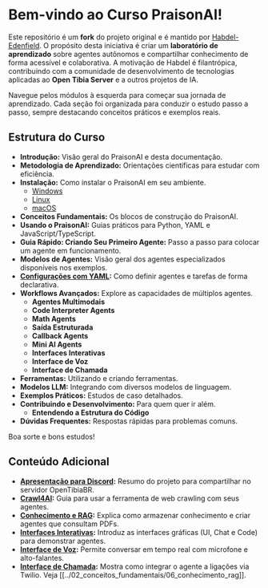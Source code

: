 # Bem-vindo ao Curso PraisonAI!

Este repositório é um **fork** do projeto original e é mantido por [Habdel-Edenfield](https://github.com/Habdel-Edenfield). O propósito desta iniciativa é criar um **laboratório de aprendizado** sobre agentes autônomos e compartilhar conhecimento de forma acessível e colaborativa. A motivação de Habdel é filantrópica, contribuindo com a comunidade de desenvolvimento de tecnologias aplicadas ao **Open Tibia Server** e a outros projetos de IA.

Navegue pelos módulos à esquerda para começar sua jornada de aprendizado. Cada seção foi organizada para conduzir o estudo passo a passo, sempre destacando conceitos práticos e exemplos reais.

## Estrutura do Curso

*   **Introdução:** Visão geral do PraisonAI e desta documentação.
*   **Metodologia de Aprendizado:** Orientações científicas para estudar com eficiência.
*   **Instalação:** Como instalar o PraisonAI em seu ambiente.
    * [Windows](01_instalacao/00_instalacao_windows.md)
    * [Linux](01_instalacao/01_instalacao_linux.md)
    * [macOS](01_instalacao/02_instalacao_macos.md)
*   **Conceitos Fundamentais:** Os blocos de construção do PraisonAI.
*   **Usando o PraisonAI:** Guias práticos para Python, YAML e JavaScript/TypeScript.
*   **Guia Rápido: Criando Seu Primeiro Agente:** Passo a passo para colocar um agente em funcionamento.
*   **Modelos de Agentes:** Visão geral dos agentes especializados disponíveis nos exemplos.
*   **[Configurações com YAML](03_usando_praisonai/06_configuracoes_yaml.md):** Como definir agentes e tarefas de forma declarativa.
*   **Workflows Avançados:** Explore as capacidades de múltiplos agentes.
    *   **Agentes Multimodais**
    *   **Code Interpreter Agents**
    *   **Math Agents**
    *   **Saída Estruturada**
    *   **Callback Agents**
    *   **Mini AI Agents**
    *   **Interfaces Interativas**
    *   **Interface de Voz**
    *   **Interface de Chamada**
*   **Ferramentas:** Utilizando e criando ferramentas.
*   **Modelos LLM:** Integrando com diversos modelos de linguagem.
*   **Exemplos Práticos:** Estudos de caso detalhados.
*   **Contribuindo e Desenvolvimento:** Para quem quer ir além.
    *   **Entendendo a Estrutura do Código**
*   **Dúvidas Frequentes:** Respostas rápidas para problemas comuns.

Boa sorte e bons estudos!
## Conteúdo Adicional

* **[Apresentação para Discord](../../Discord.md):** Resumo do projeto para compartilhar no servidor OpenTibiaBR.
* **[Crawl4AI](05_ferramentas/01_crawl4ai.md):** Guia para usar a ferramenta de web crawling com seus agentes.
* **[Conhecimento e RAG](02_conceitos_fundamentais/06_conhecimento_rag.md):** Explica como armazenar conhecimento e criar agentes que consultam PDFs.
* **[Interfaces Interativas](04_workflows_avancados/15_interfaces_interativas.md):** Introduz as interfaces gráficas (UI, Chat e Code) para demonstrar agentes.
* **[Interface de Voz](04_workflows_avancados/16_interface_voz.md):** Permite conversar em tempo real com microfone e alto-falantes.
* **[Interface de Chamada](04_workflows_avancados/17_interface_chamada.md):** Mostra como integrar o agente a ligações via Twilio.
Veja [[../02_conceitos_fundamentais/06_conhecimento_rag]].
